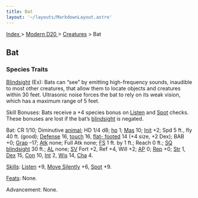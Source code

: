 ```yaml
---
title: Bat
layout: '~/layouts/MarkdownLayout.astro'
---
```


[ Index ](/) > [ Modern D20 ](/modern.d20.srd) > [Creatures](/modern.d20.srd/creatures) > Bat

## Bat

### Species Traits

[Blindsight](/modern.d20.srd/special.abilities/blindsight) (Ex): Bats can
“see” by emitting high-frequency sounds, inaudible to most other creatures,
that allow them to locate objects and creatures within 30 feet. Ultrasonic
noise forces the bat to rely on its weak vision, which has a maximum range of
5 feet.

Skill Bonuses: Bats receive a +4 species bonus on
[Listen](/modern.d20.srd/skills/listen) and
[Spot](/modern.d20.srd/skills/spot) checks. These bonuses are lost if the
bat’s [blindsight](/modern.d20.srd/special.abilities/blindsight) is negated.

Bat: CR 1/10; Diminutive [animal](/modern.d20.srd/creature.types/animal); HD
1/4 d8; [hp](/modern.d20.srd/combat/hit.points) 1;
[Mas](/modern.d20.srd/creatures/creature.overview) 10;
[Init](/modern.d20.srd/combat/initiative) +2; Spd 5 ft., fly 40 ft. (good);
[Defense](/modern.d20.srd/combat/defense) 16,
[touch](/modern.d20.srd/combat/attack.actions) 16, [flat- footed](/modern.d20.srd/combat/surprise) 14 (+4 size, +2 Dex); BAB +0;
[Grap](/modern.d20.srd/combat/grapple) –17;
[Atk](/modern.d20.srd/combat/attack.roll) none; Full Atk none;
[FS](/modern.d20.srd/creatures/creature.overview) 1 ft. by 1 ft.; Reach 0 ft.;
[SQ](/modern.d20.srd/creatures/creature.overview)
[blindsight](/modern.d20.srd/special.abilities/blindsight) 30 ft.;
[AL](/modern.d20.srd/basics/allegiances) none;
[SV](/modern.d20.srd/basics/saving.throws) Fort +2, Ref +4, Will +2;
[AP](/modern.d20.srd/creatures/creature.overview) 0;
[Rep](/modern.d20.srd/creatures/creature.overview) +0;
[Str](/modern.d20.srd/basics/ability.scores) 1,
[Dex](/modern.d20.srd/basics/ability.scores) 15,
[Con](/modern.d20.srd/basics/ability.scores) 10,
[Int](/modern.d20.srd/basics/ability.scores) 2,
[Wis](/modern.d20.srd/basics/ability.scores) 14,
[Cha](/modern.d20.srd/basics/ability.scores) 4.

[Skills](/modern.d20.srd/skills): [Listen](/modern.d20.srd/skills/listen) +9,
[Move Silently](/modern.d20.srd/skills/move.silently) +6,
[Spot](/modern.d20.srd/skills/spot) +9.

[Feats](/modern.d20.srd/feats): None.

Advancement: None.

